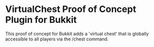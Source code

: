 VirtualChest Proof of Concept Plugin for Bukkit
============================

This proof of concept for Bukkit adds a 'virtual chest' that is globally accessible to all players via the /chest command.